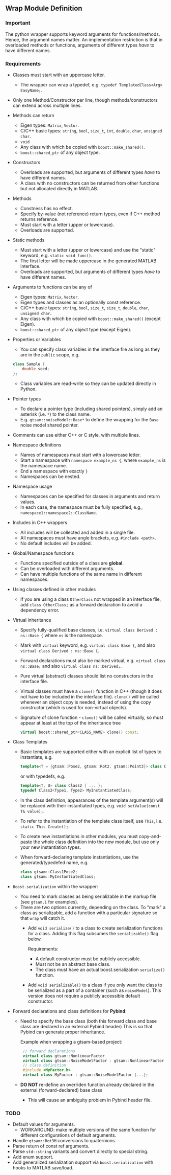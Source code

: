 ## Wrap Module Definition

### Important

The python wrapper supports keyword arguments for functions/methods. Hence, the argument names matter. An implementation restriction is that in overloaded methods or functions, arguments of different types *have* to have different names.

### Requirements

- Classes must start with an uppercase letter.
    - The wrapper can wrap a typedef, e.g. `typedef TemplatedClass<Arg> EasyName;`.

- Only one Method/Constructor per line, though methods/constructors can extend across multiple lines.

- Methods can return
    - Eigen types: `Matrix`, `Vector`.
    - C/C++ basic types: `string`, `bool`, `size_t`, `int`, `double`, `char`, `unsigned char`.
    - `void`
    - Any class with which be copied with `boost::make_shared()`.
    - `boost::shared_ptr` of any object type.

- Constructors
    - Overloads are supported, but arguments of different types *have* to have different names.
    - A class with no constructors can be returned from other functions but not allocated directly in MATLAB.

- Methods
    - Constness has no effect.
    - Specify by-value (not reference) return types, even if C++ method returns reference.
    - Must start with a letter (upper or lowercase).
    - Overloads are supported.

- Static methods
    - Must start with a letter (upper or lowercase) and use the "static" keyword, e.g. `static void func()`.
    - The first letter will be made uppercase in the generated MATLAB interface.
    - Overloads are supported, but arguments of different types *have* to have different names.

- Arguments to functions can be any of
    - Eigen types: `Matrix`, `Vector`.
    - Eigen types and classes as an optionally const reference.
    - C/C++ basic types: `string`, `bool`, `size_t`, `size_t`, `double`, `char`, `unsigned char`.
    - Any class with which be copied with `boost::make_shared()` (except Eigen).
    - `boost::shared_ptr` of any object type (except Eigen).

- Properties or Variables
    - You can specify class variables in the interface file as long as they are in the `public` scope, e.g.

    ```cpp
    class Sample {
        double seed;
    };
    ```

    - Class variables are read-write so they can be updated directly in Python.

- Pointer types
    - To declare a pointer type (including shared pointers), simply add an asterisk (i.e. `*`) to the class name.
    - E.g. `gtsam::noiseModel::Base*` to define the wrapping for the `Base` noise model shared pointer.

- Comments can use either C++ or C style, with multiple lines.

- Namespace definitions
    - Names of namespaces must start with a lowercase letter.
    - Start a namespace with `namespace example_ns {`, where `example_ns` is the namespace name.
    - End a namespace with exactly `}`
    - Namespaces can be nested.

- Namespace usage
     - Namespaces can be specified for classes in arguments and return values.
     - In each case, the namespace must be fully specified, e.g., `namespace1::namespace2::ClassName`.

- Includes in C++ wrappers
    - All includes will be collected and added in a single file.
    - All namespaces must have angle brackets, e.g. `#include <path>`.
    - No default includes will be added.

- Global/Namespace functions
    - Functions specified outside of a class are **global**.
    - Can be overloaded with different arguments.
    - Can have multiple functions of the same name in different namespaces.

- Using classes defined in other modules
    - If you are using a class `OtherClass` not wrapped in an interface file, add `class OtherClass;` as a forward declaration to avoid a dependency error.

- Virtual inheritance
    - Specify fully-qualified base classes, i.e. `virtual class Derived : ns::Base {` where `ns` is the namespace.
    - Mark with `virtual` keyword, e.g. `virtual class Base {`, and also `virtual class Derived : ns::Base {`.
    - Forward declarations must also be marked virtual, e.g. `virtual class ns::Base;` and
      also `virtual class ns::Derived;`.
    - Pure virtual (abstract) classes should list no constructors in the interface file.
    - Virtual classes must have a `clone()` function in C++ (though it does not have to be included
      in the interface file). `clone()` will be called whenever an object copy is needed, instead
      of using the copy constructor (which is used for non-virtual objects).
    - Signature of clone function - `clone()` will be called virtually, so must appear at least at the top of the inheritance tree

        ```cpp
        virtual boost::shared_ptr<CLASS_NAME> clone() const;
        ```

- Class Templates
    - Basic templates are supported either with an explicit list of types to instantiate,
      e.g.

      ```cpp
      template<T = {gtsam::Pose2, gtsam::Rot2, gtsam::Point3}> class Class1 { ... };
      ```

      or with typedefs, e.g.

      ```cpp
      template<T, U> class Class2 { ... };
      typedef Class2<Type1, Type2> MyInstantiatedClass;
      ```

    - In the class definition, appearances of the template argument(s) will be replaced with their
      instantiated types, e.g. `void setValue(const T& value);`.
    - To refer to the instantiation of the template class itself, use `This`, i.e. `static This Create();`.
    - To create new instantiations in other modules, you must copy-and-paste the whole class definition
      into the new module, but use only your new instantiation types.
    - When forward-declaring template instantiations, use the generated/typedefed name, e.g.

      ```cpp
      class gtsam::Class1Pose2;
      class gtsam::MyInstantiatedClass;
      ```

- `Boost.serialization` within the wrapper:
    - You need to mark classes as being serializable in the markup file (see `gtsam.i` for examples).
    - There are two options currently, depending on the class.  To "mark" a class as serializable,
      add a function with a particular signature so that `wrap` will catch it.
       - Add `void serialize()` to a class to create serialization functions for a class.
         Adding this flag subsumes the `serializable()` flag below.
         
         Requirements:
            - A default constructor must be publicly accessible.
            - Must not be an abstract base class.
            - The class must have an actual boost.serialization `serialize()` function.

       - Add `void serializable()` to a class if you only want the class to be serialized as a
         part of a container (such as `noiseModel`). This version does not require a publicly
         accessible default constructor.

- Forward declarations and class definitions for **Pybind**:
    - Need to specify the base class (both this forward class and base class are declared in an external Pybind header)
      This is so that Pybind can generate proper inheritance.

      Example when wrapping a gtsam-based project:

        ```cpp
         // forward declarations
         virtual class gtsam::NonlinearFactor
         virtual class gtsam::NoiseModelFactor : gtsam::NonlinearFactor
         // class definition
         #include <MyFactor.h>
         virtual class MyFactor : gtsam::NoiseModelFactor {...};
         ```

   - **DO NOT** re-define an overriden function already declared in the external (forward-declared) base class
       - This will cause an ambiguity problem in Pybind header file.


### TODO
- Default values for arguments.
    - WORKAROUND: make multiple versions of the same function for different configurations of default arguments.
- Handle `gtsam::Rot3M` conversions to quaternions.
- Parse return of const ref arguments.
- Parse `std::string` variants and convert directly to special string.
- Add enum support.
- Add generalized serialization support via `boost.serialization` with hooks to MATLAB save/load.
